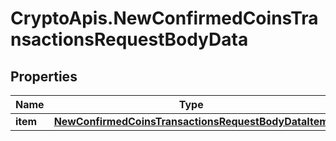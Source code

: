 # CryptoApis.NewConfirmedCoinsTransactionsRequestBodyData

## Properties

Name | Type | Description | Notes
------------ | ------------- | ------------- | -------------
**item** | [**NewConfirmedCoinsTransactionsRequestBodyDataItem**](NewConfirmedCoinsTransactionsRequestBodyDataItem.md) |  | 


